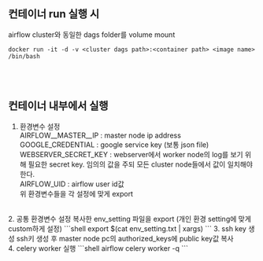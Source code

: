 ## 컨테이너 run 실행 시
airflow cluster와 동일한 dags folder를 volume mount  
```shell
docker run -it -d -v <cluster dags path>:<container path> <image name> /bin/bash 
```
<br><br>
## 컨테이너 내부에서 실행  
1. 환경변수 설정  
AIRFLOW__MASTER__IP : master node ip address   
GOOGLE_CREDENTIAL : google service key (보통 json file)  
WEBSERVER_SECRET_KEY : webserver에서 worker node의 log를 보기 위해 필요한 secret key. 임의의 값을 주되 모든 cluster node들에서 값이 일치해야 한다.  
AIRFLOW_UID : airflow user id값  
위 환경변수들을 각 설정에 맞게 export   
<br>
2. 공통 환경변수 설정  
복사한 env_setting 파일을 export  
(개인 환경 setting에 맞게 custom하게 설정)  
```shell
export $(cat env_setting.txt | xargs)
```  
3. ssh key 생성  
ssh키 생성 후 master node pc의 authorized_keys에 public key값 복사  
<br>
4. celery worker 실행  
```shell
airflow celery worker -q <queue name>
```




